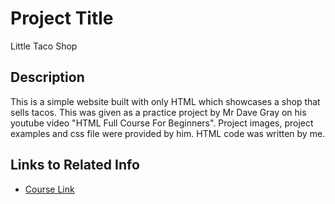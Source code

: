 # Project Title

Little Taco Shop

## Description

This is a simple website built with only HTML which showcases a shop that sells tacos. This was given as a practice project by Mr Dave Gray on his youtube video "HTML Full Course For Beginners". Project images, project examples and css file were provided by him. HTML code was written by me.

## Links to Related Info

- [Course Link]("https://youtu.be/mJgBOIoGihA")

